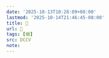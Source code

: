 ```yaml
---
date: '2025-10-13T10:28:09+08:00'
lastmod: '2025-10-14T21:46:45-08:00'
title: 􁪦
url: 􁪦
tags: [蠟]
src: DCCV
note:
---
```

